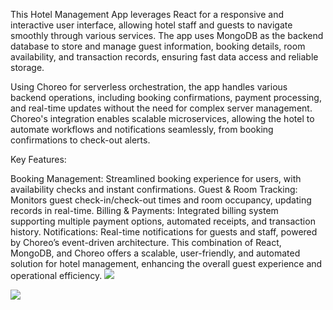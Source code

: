 This Hotel Management App leverages React for a responsive and interactive user interface, allowing hotel staff and guests to navigate smoothly through various services. The app uses MongoDB as the backend database to store and manage guest information, booking details, room availability, and transaction records, ensuring fast data access and reliable storage.

Using Choreo for serverless orchestration, the app handles various backend operations, including booking confirmations, payment processing, and real-time updates without the need for complex server management. Choreo's integration enables scalable microservices, allowing the hotel to automate workflows and notifications seamlessly, from booking confirmations to check-out alerts.

Key Features:

Booking Management: Streamlined booking experience for users, with availability checks and instant confirmations.
Guest & Room Tracking: Monitors guest check-in/check-out times and room occupancy, updating records in real-time.
Billing & Payments: Integrated billing system supporting multiple payment options, automated receipts, and transaction history.
Notifications: Real-time notifications for guests and staff, powered by Choreo’s event-driven architecture.
This combination of React, MongoDB, and Choreo offers a scalable, user-friendly, and automated solution for hotel management, enhancing the overall guest experience and operational efficiency.
<img src="/Users/harshita/Documents/GitHub/Hotel-Booking-using-Choreo-react-/Screenshot 2024-07-23 at 1.06.31 AM.png">

<img src="/Users/harshita/Documents/GitHub/Hotel-Booking-using-Choreo-react-/Screenshot 2024-07-23 at 1.06.16 AM.png">
